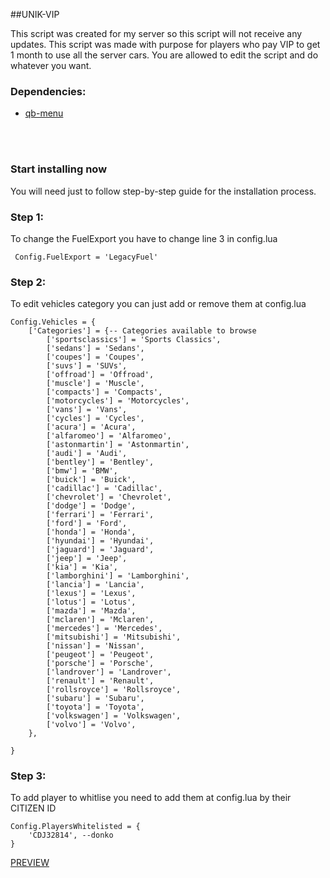 
 ##UNIK-VIP


This script was created for my server so this script will not receive any updates.
This script was made with purpose for players who pay VIP to get 1 month to use all the server cars.
You are allowed to edit the script and do whatever you want.

### Dependencies:
* [qb-menu](https://github.com/qbcore-framework/qb-menu)
<br>
<br>

### Start installing now
You will need just to follow step-by-step guide for the installation process.
### Step 1:
To change the FuelExport you have to change line 3 in config.lua
```
 Config.FuelExport = 'LegacyFuel' 
```
### Step 2:
To edit vehicles category you can just add or remove them at config.lua
```
Config.Vehicles = {
    ['Categories'] = {-- Categories available to browse
        ['sportsclassics'] = 'Sports Classics',
        ['sedans'] = 'Sedans',
        ['coupes'] = 'Coupes',
        ['suvs'] = 'SUVs',
        ['offroad'] = 'Offroad',
        ['muscle'] = 'Muscle',
        ['compacts'] = 'Compacts',
        ['motorcycles'] = 'Motorcycles',
        ['vans'] = 'Vans',
        ['cycles'] = 'Cycles',
        ['acura'] = 'Acura',
        ['alfaromeo'] = 'Alfaromeo',
        ['astonmartin'] = 'Astonmartin',
        ['audi'] = 'Audi',
        ['bentley'] = 'Bentley',
        ['bmw'] = 'BMW',
        ['buick'] = 'Buick',
        ['cadillac'] = 'Cadillac',
        ['chevrolet'] = 'Chevrolet',
        ['dodge'] = 'Dodge',
        ['ferrari'] = 'Ferrari',
        ['ford'] = 'Ford',
        ['honda'] = 'Honda',
        ['hyundai'] = 'Hyundai',
        ['jaguard'] = 'Jaguard',
        ['jeep'] = 'Jeep',
        ['kia'] = 'Kia',
        ['lamborghini'] = 'Lamborghini',
        ['lancia'] = 'Lancia',
        ['lexus'] = 'Lexus',
        ['lotus'] = 'Lotus',
        ['mazda'] = 'Mazda',
        ['mclaren'] = 'Mclaren',
        ['mercedes'] = 'Mercedes',
        ['mitsubishi'] = 'Mitsubishi',
        ['nissan'] = 'Nissan',
        ['peugeot'] = 'Peugeot',
        ['porsche'] = 'Porsche',
        ['landrover'] = 'Landrover',
        ['renault'] = 'Renault',
        ['rollsroyce'] = 'Rollsroyce',
        ['subaru'] = 'Subaru',
        ['toyota'] = 'Toyota',
        ['volkswagen'] = 'Volkswagen',
        ['volvo'] = 'Volvo',       
    },

}
```
### Step 3:
To add player to whitlise you need to add them at config.lua by their CITIZEN ID

```
Config.PlayersWhitelisted = {
    'CDJ32814', --donko 
}
```

[PREVIEW](https://streamable.com/p0jycm)
